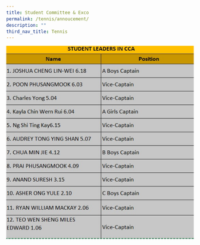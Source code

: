 ```yaml
---
title: Student Committee & Exco
permalink: /tennis/annoucement/
description: ""
third_nav_title: Tennis
---
```

![](/images/CCA%20Sports/Tennis/student%20leaders%20in%20tennis.jpeg)